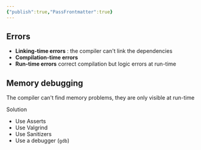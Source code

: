 ```yaml
---
{"publish":true,"PassFrontmatter":true}
---
```


## Errors
* __Linking-time errors__ : the compiler can't link the dependencies 
* __Compilation-time errors__ 
* __Run-time errors__ correct compilation but logic errors at run-time

## Memory debugging

The compiler can't find memory problems, they are only visible at run-time

Solution
+ Use Asserts
+ Use Valgrind
+ Use Sanitizers
+ Use a debugger (`gdb`)
